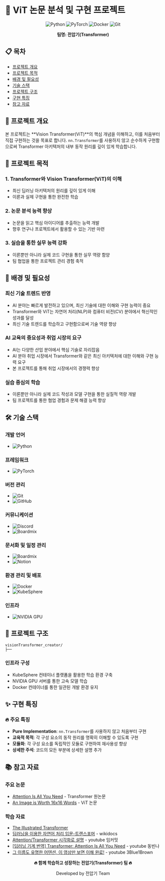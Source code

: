 # 🤖 ViT 논문 분석 및 구현 프로젝트

<div align="center">

![Python](https://img.shields.io/badge/python-3670A0?style=for-the-badge&logo=python&logoColor=ffdd54)
![PyTorch](https://img.shields.io/badge/PyTorch-%23EE4C2C.svg?style=for-the-badge&logo=PyTorch&logoColor=white)
![Docker](https://img.shields.io/badge/docker-%230db7ed.svg?style=for-the-badge&logo=docker&logoColor=white)
![Git](https://img.shields.io/badge/git-%23F05033.svg?style=for-the-badge&logo=git&logoColor=white)

**팀명: 전압기(Transformer)**

</div>

## 📋 목차

- [프로젝트 개요](#-프로젝트-개요)
- [프로젝트 목적](#-프로젝트-목적)
- [배경 및 필요성](#-배경-및-필요성)
- [기술 스택](#-기술-스택)
- [프로젝트 구조](#-프로젝트-구조)
- [구현 특징](#-구현-특징)
- [참고 자료](#-참고-자료)

## 🎯 프로젝트 개요

본 프로젝트는 **Vision Transformer(ViT)**의 핵심 개념을 이해하고, 이를 처음부터 직접 구현하는 것을 목표로 합니다. `nn.Transformer`를 사용하지 않고 순수하게 구현함으로써 Transformer 아키텍처의 내부 동작 원리를 깊이 있게 학습합니다.

## 🚀 프로젝트 목적

### 1. **Transformer와 Vision Transformer(ViT)의 이해**
- 최신 딥러닝 아키텍처의 원리를 깊이 있게 이해
- 이론과 실제 구현을 통한 완전한 학습

### 2. **논문 분석 능력 향상**
- 논문을 읽고 핵심 아이디어를 추출하는 능력 개발
- 향후 연구나 프로젝트에서 활용할 수 있는 기반 마련

### 3. **실습을 통한 실무 능력 강화**
- 이론뿐만 아니라 실제 코드 구현을 통한 실무 역량 함양
- 팀 협업을 통한 프로젝트 관리 경험 축적

## 🌟 배경 및 필요성

### **최신 기술 트렌드 반영**
- AI 분야는 빠르게 발전하고 있으며, 최신 기술에 대한 이해와 구현 능력이 중요
- Transformer와 ViT는 자연어 처리(NLP)와 컴퓨터 비전(CV) 분야에서 혁신적인 성과를 달성
- 최신 기술 트렌드를 학습하고 구현함으로써 기술 역량 향상

### **AI 교육의 중요성과 취업 시장의 요구**
- AI는 다양한 산업 분야에서 핵심 기술로 자리잡음
- AI 분야 취업 시장에서 Transformer와 같은 최신 아키텍처에 대한 이해와 구현 능력 요구
- 본 프로젝트를 통해 취업 시장에서의 경쟁력 향상

### **실습 중심의 학습**
- 이론뿐만 아니라 실제 코드 작성과 모델 구현을 통한 실질적 역량 개발
- 팀 프로젝트를 통한 협업 경험과 문제 해결 능력 향상

## 🛠 기술 스택

### **개발 언어**
- ![Python](https://img.shields.io/badge/Python-3776AB?style=flat-square&logo=python&logoColor=white)

### **프레임워크**
- ![PyTorch](https://img.shields.io/badge/PyTorch-EE4C2C?style=flat-square&logo=pytorch&logoColor=white)

### **버전 관리**
- ![Git](https://img.shields.io/badge/Git-F05032?style=flat-square&logo=git&logoColor=white) 
- ![GitHub](https://img.shields.io/badge/GitHub-181717?style=flat-square&logo=github&logoColor=white) 

### **커뮤니케이션**
- ![Discord](https://img.shields.io/badge/Discord-5865F2?style=flat-square&logo=discord&logoColor=white) 
- ![Boardmix](https://img.shields.io/badge/Boardmix-ff6600?style=flat-square&logo=discord&logoColor=white)

### **문서화 및 일정 관리**
- ![Boardmix](https://img.shields.io/badge/Boardmix-ff6600?style=flat-square&logo=discord&logoColor=white)
- ![Notion](https://img.shields.io/badge/Notion-000000?style=flat-square&logo=notion&logoColor=white) 

### **환경 관리 및 배포**
- ![Docker](https://img.shields.io/badge/Docker-2496ED?style=flat-square&logo=docker&logoColor=white)
- ![KubeSphere](https://img.shields.io/badge/KubeSphere-00A971?style=flat-square&logo=kubernetes&logoColor=white)

### **인프라**
- ![NVIDIA](https://img.shields.io/badge/NVIDIA-76B900?style=flat-square&logo=nvidia&logoColor=white) GPU

## 📁 프로젝트 구조

```
visionTransformer_creator/
├── 
```

### **인프라 구성**
- KubeSphere 컨테이너 플랫폼을 활용한 학습 환경 구축
- NVIDIA GPU 서버를 통한 고속 모델 학습
- Docker 컨테이너를 통한 일관된 개발 환경 유지

## ✨ 구현 특징

### **🔥 주요 특징**
- **Pure Implementation**: `nn.Transformer`를 사용하지 않고 처음부터 구현
- **교육적 목적**: 각 구성 요소의 동작 원리를 명확히 이해할 수 있도록 구현
- **모듈화**: 각 구성 요소를 독립적인 모듈로 구현하여 재사용성 향상
- **상세한 주석**: 코드의 모든 부분에 상세한 설명 추가

## 📚 참고 자료

### **주요 논문**
- [Attention Is All You Need](https://arxiv.org/abs/1706.03762) - Transformer 원논문
- [An Image is Worth 16x16 Words](https://arxiv.org/abs/2010.11929) - ViT 논문

### **학습 자료**
- [The Illustrated Transformer](https://jalammar.github.io/illustrated-transformer/)
- [딥러닝을 이용한 자연어 처리 입문-트랜스포머](https://wikidocs.net/31379) - wikidocs
- [Attention/Transformer 시각화로 설명](https://www.youtube.com/watch?v=6s69XY025MU&ab_channel=%EC%9E%84%EC%BB%A4%EB%B0%8B) - youtube 임커밋
- [[딥러닝 기계 번역] Transformer: Attention Is All You Need](https://www.youtube.com/watch?v=AA621UofTUA&ab_channel=%EB%8F%99%EB%B9%88%EB%82%98) - youtube 동빈나
- [그 이름도 유명한 어텐션, 이 영상만 보면 이해 완료!](https://www.youtube.com/watch?v=_Z3rXeJahMs&ab_channel=3Blue1Brown%ED%95%9C%EA%B5%AD%EC%96%B4) - youtube 3Blue1Brown

<div align="center">

**🔥 함께 학습하고 성장하는 전압기(Transformer) 팀 🔥**

Developed by 전압기 Team

</div>